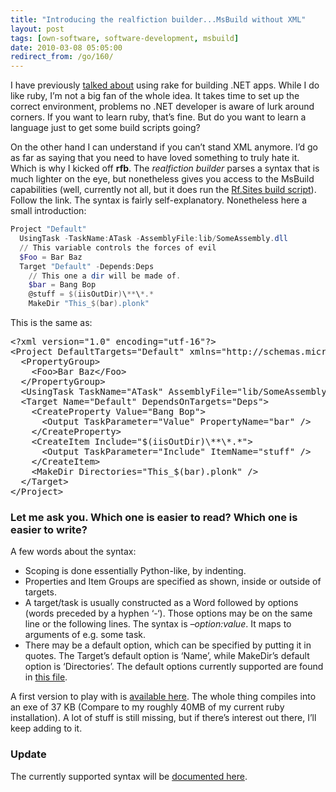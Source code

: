 ```yaml
---
title: "Introducing the realfiction builder...MsBuild without XML"
layout: post
tags: [own-software, software-development, msbuild]
date: 2010-03-08 05:05:00
redirect_from: /go/160/
---
```


I have previously [talked about](/go/144) using rake for building .NET apps. While I do like ruby, I’m not a big fan of the whole idea. It takes time to set up the correct environment, problems no .NET developer is aware of lurk around corners. If you want to learn ruby, that’s fine. But do you want to learn a language just to get some build scripts going?

On the other hand I can understand if you can’t stand XML anymore. I’d go as far as saying that you need to have loved something to truly hate it. Which is why I kicked off **rfb**. The _realfiction builder_ parses a syntax that is much lighter on the eye, but nonetheless gives you access to the MsBuild capabilities (well, currently not all, but it does run the [Rf.Sites build script](http://github.com/flq/Rf.Sites/blob/master/build.rfb)). Follow the link. The syntax is fairly self-explanatory. Nonetheless here a small introduction:

```powershell
Project "Default"
  UsingTask -TaskName:ATask -AssemblyFile:lib/SomeAssembly.dll
  // This variable controls the forces of evil
  $Foo = Bar Baz
  Target "Default" -Depends:Deps
    // This one a dir will be made of.
    $bar = Bang Bop
    @stuff = $(iisOutDir)\**\*.*
    MakeDir "This_$(bar).plonk"
```

This is the same as:

<div style="padding-bottom: 0px; margin: 0px; padding-left: 0px; padding-right: 0px; display: inline; float: none; padding-top: 0px" id="scid:812469c5-0cb0-4c63-8c15-c81123a09de7:bdec6781-7f39-44ed-b150-a6107273a5f0" class="wlWriterEditableSmartContent"><pre name="code" class="xml">&lt;?xml version="1.0" encoding="utf-16"?&gt;
&lt;Project DefaultTargets="Default" xmlns="http://schemas.microsoft.com/developer/msbuild/2003"&gt;
  &lt;PropertyGroup&gt;
    &lt;Foo&gt;Bar Baz&lt;/Foo&gt;
  &lt;/PropertyGroup&gt;
  &lt;UsingTask TaskName="ATask" AssemblyFile="lib/SomeAssembly.dll" /&gt;
  &lt;Target Name="Default" DependsOnTargets="Deps"&gt;
    &lt;CreateProperty Value="Bang Bop"&gt;
      &lt;Output TaskParameter="Value" PropertyName="bar" /&gt;
    &lt;/CreateProperty&gt;
    &lt;CreateItem Include="$(iisOutDir)\**\*.*"&gt;
      &lt;Output TaskParameter="Include" ItemName="stuff" /&gt;
    &lt;/CreateItem&gt;
    &lt;MakeDir Directories="This_$(bar).plonk" /&gt;
  &lt;/Target&gt;
&lt;/Project&gt;
</pre></div>

### Let me ask you. Which one is easier to read? Which one is easier to write?

A few words about the syntax:

*   Scoping is done essentially Python-like, by indenting. 
* Properties and Item Groups are specified as shown, inside or outside of targets. 
* A target/task is usually constructed as a Word followed by options (words preceded by a hyphen ‘-‘). Those options may be on the same line or the following lines. The syntax is _–option:value_. It maps to arguments of e.g. some task. 
* There may be a default option, which can be specified by putting it in quotes. The Target’s default option is ‘Name’, while MakeDir’s default option is ‘Directories’. The default options currently supported are found in [this file](http://github.com/flq/rfb/blob/master/rfb/StandardDefaultValueResolver.cs).

A first version to play with is [available here](http://github.com/flq/rfb). The whole thing compiles into an exe of 37 KB (Compare to my roughly 40MB of my current ruby installation). A lot of stuff is still missing, but if there’s interest out there, I’ll keep adding to it.

### Update

The currently supported syntax will be [documented here](http://wiki.github.com/flq/rfb/syntax).
